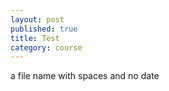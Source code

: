 ```yaml
---
layout: post
published: true
title: Test
category: course
---
```


 a file name with spaces and no date